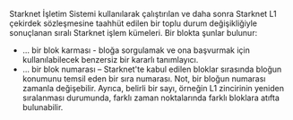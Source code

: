 Starknet İşletim Sistemi kullanılarak çalıştırılan ve daha sonra Starknet L1 çekirdek sözleşmesine taahhüt edilen bir toplu durum değişikliğiyle sonuçlanan sıralı Starknet işlem kümeleri. Bir blokta şunlar bulunur:

* … bir blok karması - bloğa sorgulamak ve ona başvurmak için kullanılabilecek benzersiz bir kararlı tanımlayıcı.
* … bir blok numarası – Starknet'te kabul edilen bloklar sırasında bloğun konumunu temsil eden bir sıra numarası. Not, bir bloğun numarası zamanla değişebilir. Ayrıca, belirli bir sayı, örneğin L1 zincirinin yeniden sıralanması durumunda, farklı zaman noktalarında farklı bloklara atıfta bulunabilir.